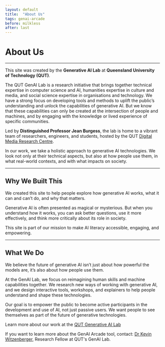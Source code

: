 ```yaml
---
layout: default
title:  "About Us"
tags: genai-arcade
before: milkless
after: last
---
```


# About Us

---

This site was created by the **Generative AI Lab** at **Queensland University of Technology (QUT)**.

The QUT GenAI Lab is a research initiative that brings together technical expertise in computer science and AI, humanities expertise in culture and media, and social science expertise in organisations and technology. We have a strong focus on developing tools and methods to uplift the public’s understanding and unlock the capabilities of generative AI. But we know that these capabilities can only be created at the intersection of people and machines, and by engaging with the knowledge or lived experience of specific communities.

Led by **Distinguished Professor Jean Burgess**, the lab is home to a vibrant team of researchers, engineers, and students, hosted by the QUT [Digital Media Research Centre](https://research.qut.edu.au/dmrc). 

In our work, we take a holistic approach to generative AI technologies. We look not only at their technical aspects, but also at how people use them, in what real-world contexts, and with what impacts on society. 

---

## Why We Built This

We created this site to help people explore how generative AI works, what it can and can’t do, and why that matters.

Generative AI is often presented as magical or mysterious. But when you understand how it works, you can ask better questions, use it more effectively, and think more critically about its role in society.

This site is part of our mission to make AI literacy accessible, engaging, and empowering.


---

## What We Do

We believe the future of generative AI isn’t just about how powerful the models are, it’s also about how people use them.

At the GenAI Lab, we focus on reimagining human skills and machine capabilities together. We research new ways of working with generative AI, and we design interactive tools, workshops, and explainers to help people understand and shape these technologies.

Our goal is to empower the public to become active participants in the development and use of AI, not just passive users. We want people to see themselves as part of the future of generative technologies.

Learn more about our work at the [QUT Generative AI Lab](https://research.qut.edu.au/genailab) 

If you want to learn more about the GenAI Arcade tool, contact: [Dr Kevin Witzenberger](kevin.witzenberger@qut.edu.au), Research Fellow at QUT's GenAI Lab. 